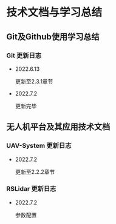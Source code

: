 #  技术文档与学习总结

## Git及Github使用学习总结

### Git 更新日志

- 2022.6.13

  更新至2.3.1章节

- 2022.7.2

  更新完毕 



## 无人机平台及其应用技术文档

### UAV-System 更新日志

- 2022.7.2

  更新至2.2.2章节

### RSLidar 更新日志

- 2022.7.2

  参数配置

